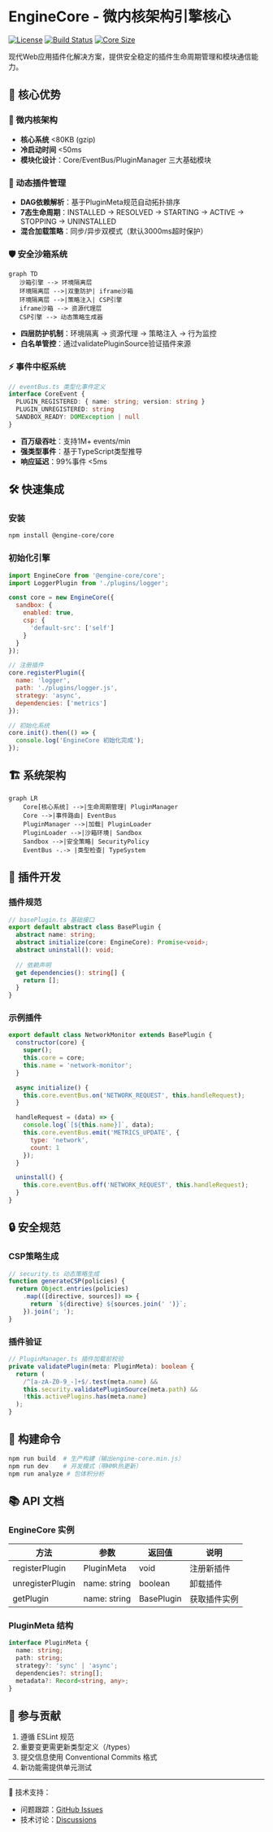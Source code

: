 # EngineCore - 微内核架构引擎核心

[![License](https://img.shields.io/badge/license-MIT-blue.svg)](LICENSE)
[![Build Status](https://img.shields.io/badge/build-passing-brightgreen)](https://github.com/yourname/engine-test/actions)
[![Core Size](https://img.shields.io/badge/core_size-80KB_(gzip)-success)](https://bundlephobia.com/package/@engine-core/core)

现代Web应用插件化解决方案，提供安全稳定的插件生命周期管理和模块通信能力。

## 🚀 核心优势

### 🧩 微内核架构
- **核心系统** <80KB (gzip)
- **冷启动时间** <50ms
- **模块化设计**：Core/EventBus/PluginManager 三大基础模块

### 🔌 动态插件管理
- **DAG依赖解析**：基于PluginMeta规范自动拓扑排序
- **7态生命周期**：INSTALLED → RESOLVED → STARTING → ACTIVE → STOPPING → UNINSTALLED
- **混合加载策略**：同步/异步双模式（默认3000ms超时保护）

### 🛡️ 安全沙箱系统
```mermaid
graph TD
   沙箱引擎 --> 环境隔离层
   环境隔离层 -->|双重防护| iframe沙箱
   环境隔离层 -->|策略注入| CSP引擎
   iframe沙箱 --> 资源代理层
   CSP引擎 --> 动态策略生成器
```
- **四层防护机制**：环境隔离 → 资源代理 → 策略注入 → 行为监控
- **白名单管控**：通过validatePluginSource验证插件来源

### ⚡ 事件中枢系统
```typescript
// eventBus.ts 类型化事件定义
interface CoreEvent {
  PLUGIN_REGISTERED: { name: string; version: string }
  PLUGIN_UNREGISTERED: string
  SANDBOX_READY: DOMException | null
}
```
- **百万级吞吐**：支持1M+ events/min
- **强类型事件**：基于TypeScript类型推导
- **响应延迟**：99%事件 <5ms

## 🛠️ 快速集成

### 安装
```bash
npm install @engine-core/core
```

### 初始化引擎
```javascript
import EngineCore from '@engine-core/core';
import LoggerPlugin from './plugins/logger';

const core = new EngineCore({
  sandbox: {
    enabled: true,
    csp: {
      'default-src': ['self']
    }
  }
});

// 注册插件
core.registerPlugin({
  name: 'logger',
  path: './plugins/logger.js',
  strategy: 'async',
  dependencies: ['metrics']
});

// 初始化系统
core.init().then(() => {
  console.log('EngineCore 初始化完成');
});
```

## 🏗️ 系统架构

```mermaid
graph LR
    Core[核心系统] -->|生命周期管理| PluginManager
    Core -->|事件路由| EventBus
    PluginManager -->|加载| PluginLoader
    PluginLoader -->|沙箱环境| Sandbox
    Sandbox -->|安全策略| SecurityPolicy
    EventBus -.-> |类型检查| TypeSystem
```

## 🔧 插件开发

### 插件规范
```typescript
// basePlugin.ts 基础接口
export default abstract class BasePlugin {
  abstract name: string;
  abstract initialize(core: EngineCore): Promise<void>;
  abstract uninstall(): void;
  
  // 依赖声明
  get dependencies(): string[] {
    return [];
  }
}
```

### 示例插件
```javascript
export default class NetworkMonitor extends BasePlugin {
  constructor(core) {
    super();
    this.core = core;
    this.name = 'network-monitor';
  }

  async initialize() {
    this.core.eventBus.on('NETWORK_REQUEST', this.handleRequest);
  }

  handleRequest = (data) => {
    console.log(`[${this.name}]`, data);
    this.core.eventBus.emit('METRICS_UPDATE', {
      type: 'network',
      count: 1
    });
  }

  uninstall() {
    this.core.eventBus.off('NETWORK_REQUEST', this.handleRequest);
  }
}
```

## 🔒 安全规范

### CSP策略生成
```javascript
// security.ts 动态策略生成
function generateCSP(policies) {
  return Object.entries(policies)
    .map(([directive, sources]) => {
      return `${directive} ${sources.join(' ')}`;
    }).join('; ');
}
```

### 插件验证
```typescript
// PluginManager.ts 插件加载前校验
private validatePlugin(meta: PluginMeta): boolean {
  return (
    /^[a-zA-Z0-9_-]+$/.test(meta.name) &&
    this.security.validatePluginSource(meta.path) &&
    !this.activePlugins.has(meta.name)
  );
}
```

## 📜 构建命令
```bash
npm run build  # 生产构建（输出engine-core.min.js）
npm run dev    # 开发模式（带HMR热更新）
npm run analyze # 包体积分析
```

## 📚 API 文档

### EngineCore 实例
| 方法 | 参数 | 返回值 | 说明 |
|------|------|--------|-----|
| registerPlugin | PluginMeta | void | 注册新插件 |
| unregisterPlugin | name: string | boolean | 卸载插件 |
| getPlugin | name: string | BasePlugin | 获取插件实例 |

### PluginMeta 结构
```typescript
interface PluginMeta {
  name: string;
  path: string;
  strategy?: 'sync' | 'async';
  dependencies?: string[];
  metadata?: Record<string, any>;
}
```

## 🤝 参与贡献
1. 遵循 ESLint 规范
2. 重要变更需更新类型定义（/types）
3. 提交信息使用 Conventional Commits 格式
4. 新功能需提供单元测试

---

📮 技术支持：
- 问题跟踪：[GitHub Issues](https://github.com/yourname/engine-test/issues)
- 技术讨论：[Discussions](https://github.com/yourname/engine-test/discussions)
